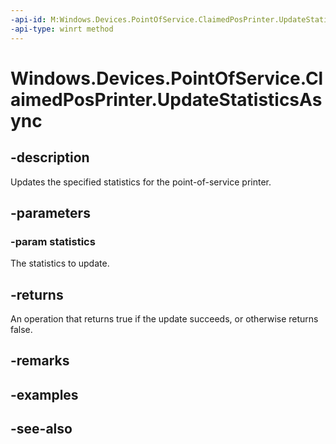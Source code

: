 ----api-id: M:Windows.Devices.PointOfService.ClaimedPosPrinter.UpdateStatisticsAsync(Windows.Foundation.Collections.IIterable{Windows.Foundation.Collections.IKeyValuePair{System.String,System.String}})
-api-type: winrt method
---<!-- Method syntaxpublic Windows.Foundation.IAsyncOperation<bool> UpdateStatisticsAsync(Windows.Foundation.Collections.IIterable<Windows.Foundation.Collections.IKeyValuePair<System.String, System.String>> statistics)--># Windows.Devices.PointOfService.ClaimedPosPrinter.UpdateStatisticsAsync## -descriptionUpdates the specified statistics for the point-of-service printer.## -parameters### -param statisticsThe statistics to update.## -returnsAn operation that returns true if the update succeeds, or otherwise returns false.## -remarks## -examples## -see-also